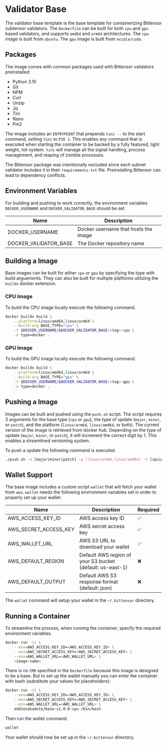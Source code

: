 # Validator Base 
The validator base template is the base template for containerizing Bittensor subtensor validators. The `Dockerfile` can be built for both `cpu` and `gpu` based validators, and supports `amd64` and `arm64` architectures. The `cpu` image is built from `ubuntu`. The `gpu` image is built from `nvidia/cuda`.

## Packages
The image comes with common packages used with Bittensor validators preinstalled:
- Python 3.10
- Git
- NPM
- Curl
- Unzip
- Jq
- Tini
- Nano
- Pm2

The image includes an `ENTRYPOINT` that prepends `tini --` to the start command, setting `tini` to `PID 1`. This enables any command that is executed when starting the container to be backed by a fully featured, light weight, init system. `tini` will manage all the signal handling, process management, and reaping of zombie processes.

The Bittensor package was intentionally excluded since each subnet validator includes it in their `requirements.txt` file. Preinstalling Bittensor can lead to dependency conflicts.

## Environment Variables
For building and pushing to work correctly, the environment variables `DOCKER_USERNAME` and `DOCKER_VALIDATOR_BASE` should be set. 

| Name                   | Description                            | 
|------------------------|----------------------------------------|
| DOCKER_USERNAME        | Docker username that hosts the image   |
| DOCKER_VALIDATOR_BASE  | The Docker repository name             |

## Building a Image
Base images can be built for either `cpu` or `gpu` by specifying the type with build arguements. They can also be built for multiple platforms utilizing the `buildx` docker extension.

### CPU Image

To build the CPU image locally execute the following command.

```bash
docker buildx build \
    --platform=linux/amd64,linux/arm64 \
    --build-arg BASE_TYPE="cpu" \
    -t $DOCKER_USERNAME/$DOCKER_VALIDATOR_BASE:<tag>-cpu \
    -o type=docker .
```

### GPU Image

To build the GPU image locally execute the following command.

```bash
docker buildx build \
    --platform=linux/amd64,linux/arm64 \
    --build-arg BASE_TYPE="gpu" \
    -t $DOCKER_USERNAME/$DOCKER_VALIDATOR_BASE:<tag>-gpu \
    -o type=docker .
```

## Pushing a Image
Images can be built and pushed using the `push.sh` script. The script requires 3 arguments for the base type (`cpu` or `gpu`), the type of update (`major`, `minor`, or `patch`), and the platform (`linux/arm64`, `linux/amd64`, or both). The current version of the image is retrieved from docker hub. Depending on the type of update (`major`, `minor`, or `patch`), it will increment the correct digit by 1. This enables a streamlined versioning system.

To push a update the following command is executed.

```bash
./push.sh -u [major|minor|patch] -p [linux/arm64,linux/amd64] -t [cpu|gpu]
```

## Wallet Support
The base image includes a custom script `wallet` that will fetch your wallet from `aws`. `wallet` needs the following environment variables set in order to properly set up your wallet:

| Name                  | Description                                               | Required |
|-----------------------|-----------------------------------------------------------|----------|
| AWS_ACCESS_KEY_ID     | AWS access key ID                                         | ✅       |
| AWS_SECRET_ACCESS_KEY | AWS secret access key                                     | ✅       |
| AWS_WALLET_URL        | AWS S3 URL to download your wallet                        | ✅       |
| AWS_DEFAULT_REGION    | Default AWS region of your S3 bucket (default: us-east-1) | ❌       |
| AWS_DEFAULT_OUTPUT    | Default AWS S3 response format (default: json)            | ❌       |

The `wallet` command will setup your wallet in the `~/.bittensor` directory. 

## Running a Container
To streamline the process, when running the container, specify the required environment variables.

```bash
docker run -it \
    --env=AWS_ACCESS_KEY_ID=<AWS_ACCESS_KEY_ID> \
    --env=AWS_SECRET_ACCESS_KEY=<AWS_SECRET_ACCESS_KEY> \
    --env=AWS_WALLET_URL=<AWS_WALLET_URL> \
    <image-name>
```

There is no `CMD` specified in the `Dockerfile` because this image is designed to be a base. But to set up the wallet manually you can enter the container with bash (substitute your values for placeholders):

```bash
docker run -it \
    --env=AWS_ACCESS_KEY_ID=<AWS_ACCESS_KEY_ID> \
    --env=AWS_SECRET_ACCESS_KEY=<AWS_SECRET_ACCESS_KEY> \
    --env=AWS_WALLET_URL=<AWS_WALLET_URL> \
    eddienakamoto/base:v1.0.0-cpu /bin/bash
```

Then run the wallet command:

```bash
wallet
```

Your wallet should now be set up in the `~/.bittensor` directory.